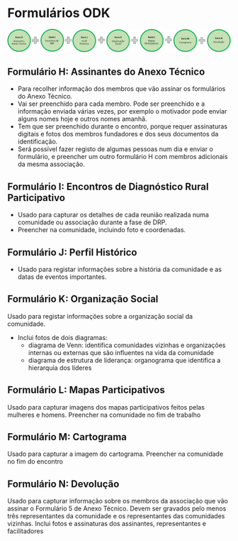 # Formulários ODK

![Formul&#xE1;rios ODK para Delimita&#xE7;&#xE3;o duma Comunidade](../.gitbook/assets/odk-delimit-comunidade.png)

## Formulário H: Assinantes do Anexo Técnico

* Para recolher informação dos membros que vão assinar os formulários do Anexo Técnico.
* Vai ser preenchido para cada membro. Pode ser preenchido e a informação enviada várias vezes, por exemplo o motivador pode enviar alguns nomes hoje e outros nomes amanhã.
* Tem que ser preenchido durante o encontro, porque requer assinaturas digitais e fotos dos membros fundadores e dos seus documentos da identificação.
* Será possível fazer registo de algumas pessoas num dia e enviar o formulário, e preencher um outro formulário H com membros adicionais da mesma associação.

## Formulário I: Encontros de Diagnóstico Rural Participativo

* Usado para capturar os detalhes de cada reunião realizada numa comunidade ou associação durante a fase de DRP. 
* Preencher na comunidade, incluindo foto e coordenadas. 

## Formulário J: Perfil Histórico

* Usado para registar informações sobre a história da comunidade e as datas de eventos importantes. 

## Formulário K: Organização Social

Usado para registar informações sobre a organização social da comunidade.

* Inclui fotos de dois diagramas:
  * diagrama de Venn: identifica comunidades vizinhas e organizações internas ou externas que são influentes na vida da comunidade
  * diagrama de estrutura de liderança: organograma que identifica a hierarquia dos líderes 

## Formulário L: Mapas Participativos

Usado para capturar imagens dos mapas participativos feitos pelas mulheres e homens. Preencher na comunidade no fim de trabalho

## Formulário M: Cartograma

Usado para capturar a imagem do cartograma. Preencher na comunidade no fim do encontro

## Formulário N: Devolução

Usado para capturar informação sobre os membros da associação que vão assinar o Formulário 5 de Anexo Técnico. Devem ser gravados pelo menos três representantes da comunidade e os representantes das comunidades vizinhas. Inclui fotos e assinaturas dos assinantes, representantes e facilitadores

